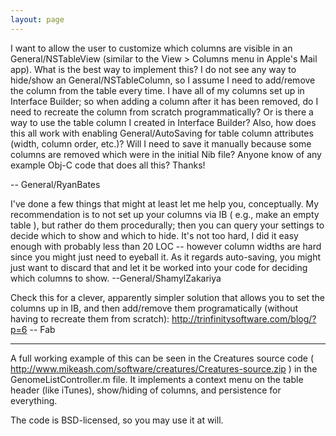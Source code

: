 ```yaml
---
layout: page
---
```


I want to allow the user to customize which columns are visible in an General/NSTableView (similar to the View > Columns menu in Apple's Mail app). What is the best way to implement this? I do not see any way to hide/show an General/NSTableColumn, so I assume I need to add/remove the column from the table every time. I have all of my columns set up in Interface Builder; so when adding a column after it has been removed, do I need to recreate the column from scratch programmatically? Or is there a way to use the table column I created in Interface Builder? Also, how does this all work with enabling General/AutoSaving for table column attributes (width, column order, etc.)? Will I need to save it manually because some columns are removed which were in the initial Nib file? Anyone know of any example Obj-C code that does all this? Thanks!

-- General/RyanBates

I've done a few things that might at least let me help you, conceptually. My recommendation is to not set up your columns via IB ( e.g., make an empty table ), but rather do them procedurally; then you can query your settings to decide which to show and which to hide. It's not too hard, I did it easy enough with probably less than 20 LOC -- however column widths are hard since you might just need to eyeball it. As it regards auto-saving, you might just want to discard that and let it be worked into your code for deciding which columns to show. --General/ShamylZakariya


Check this for a clever, apparently simpler solution that allows you to set the columns up in IB, and then add/remove them programatically (without having to recreate them from scratch):
http://trinfinitysoftware.com/blog/?p=6
-- Fab

----
A full working example of this can be seen in the Creatures source code ( http://www.mikeash.com/software/creatures/Creatures-source.zip ) in the G<nowiki/>enomeListController.m file. It implements a context menu on the table header (like iTunes), show/hiding of columns, and persistence for everything.

The code is BSD-licensed, so you may use it at will.